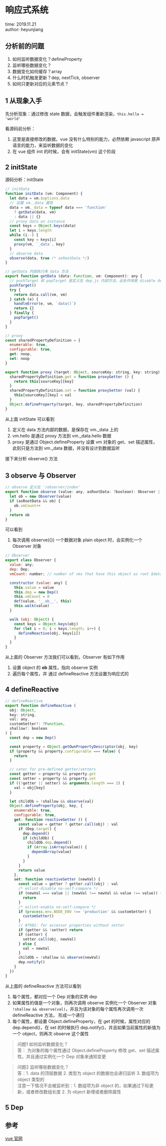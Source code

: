 # 响应式系统

time: 2019.11.21  
author: heyunjiang

## 分析前的问题

1. 如何监听数据变化？defineProperty
2. 监听哪些数据变化？
3. 数据变化如何缓存？array
4. 什么时机触发更新？dep, nextTick, observer
5. 如何只更新对应的元素节点？

## 1 从现象入手

先分析现象：通过修改 state 数据，会触发组件重新渲染，`this.hello = 'world'`

看源码前分析：  
1. 这里是直接修改的数据，vue 没有什么特别的能力，必然依赖 javascript 原声语言的能力，来监听数据的变化
2. 在 vue 组件 init 的时候，会有 initState(vm) 这个阶段

## 2 initState

源码分析：initState

```javascript
// initData
function initData (vm: Component) {
  let data = vm.$options.data
  // 设置 vm._data 属性
  data = vm._data = typeof data === 'function'
    ? getData(data, vm)
    : data || {}
  // proxy data on instance
  const keys = Object.keys(data)
  let i = keys.length
  while (i--) {
    const key = keys[i]
    proxy(vm, `_data`, key)
  }
  // observe data
  observe(data, true /* asRootData */)
}

// getData 内部执行来 data 方法
export function getData (data: Function, vm: Component): any {
  // pushTarget 和 popTarget 是定义在 dep.js 内部方法，此处作用是 disable dep collection when invoking data getters
  pushTarget()
  try {
    return data.call(vm, vm)
  } catch (e) {
    handleError(e, vm, `data()`)
    return {}
  } finally {
    popTarget()
  }
}

// proxy
const sharedPropertyDefinition = {
  enumerable: true,
  configurable: true,
  get: noop,
  set: noop
}

export function proxy (target: Object, sourceKey: string, key: string) {
  sharedPropertyDefinition.get = function proxyGetter () {
    return this[sourceKey][key]
  }
  sharedPropertyDefinition.set = function proxySetter (val) {
    this[sourceKey][key] = val
  }
  Object.defineProperty(target, key, sharedPropertyDefinition)
}
```

从上面 initState 可以看到  
1. 定义在 data 方法内部的数据，是保存在 vm._data 上的
2. vm.hello 是通过 proxy 方法到 vm._data.hello 数据
3. proxy 是通过 Object.defineProperty 设置 vm 对象的 get、set 描述属性，此刻只是方法到 vm._data 数据，并没有设计到数据监听

接下来分析 observe() 方法

## 3 observe 与 Observer

```javascript
// observe 定义在 '/observer/index'
export function observe (value: any, asRootData: ?boolean): Observer | void {
  let ob = new Observer(value)
  if (asRootData && ob) {
    ob.vmCount++
  }
  return ob
}
```

可以看到  
1. 每次调用 observe({}) 一个数据对象 plain object 时，会实例化一个 Observer 对象

```javascript
// Observer
export class Observer {
  value: any;
  dep: Dep;
  vmCount: number; // number of vms that have this object as root $data

  constructor (value: any) {
    this.value = value
    this.dep = new Dep()
    this.vmCount = 0
    def(value, '__ob__', this)
    this.walk(value)
  }

  walk (obj: Object) {
    const keys = Object.keys(obj)
    for (let i = 0; i < keys.length; i++) {
      defineReactive(obj, keys[i])
    }
  }
}
```

从上面的 Observer 方法我们可以看到，Observer 有如下作用  
1. 设置 object 的 __ob__ 属性，指向 observe 实例
2. 遍历每个属性，并 通过 defineReactive 方法设置为响应式的

## 4 defineReactive

```javascript
// defineReactive
export function defineReactive (
  obj: Object,
  key: string,
  val: any,
  customSetter?: ?Function,
  shallow?: boolean
) {
  const dep = new Dep()

  const property = Object.getOwnPropertyDescriptor(obj, key)
  if (property && property.configurable === false) {
    return
  }

  // cater for pre-defined getter/setters
  const getter = property && property.get
  const setter = property && property.set
  if ((!getter || setter) && arguments.length === 2) {
    val = obj[key]
  }

  let childOb = !shallow && observe(val)
  Object.defineProperty(obj, key, {
    enumerable: true,
    configurable: true,
    get: function reactiveGetter () {
      const value = getter ? getter.call(obj) : val
      if (Dep.target) {
        dep.depend()
        if (childOb) {
          childOb.dep.depend()
          if (Array.isArray(value)) {
            dependArray(value)
          }
        }
      }
      return value
    },
    set: function reactiveSetter (newVal) {
      const value = getter ? getter.call(obj) : val
      /* eslint-disable no-self-compare */
      if (newVal === value || (newVal !== newVal && value !== value)) {
        return
      }
      /* eslint-enable no-self-compare */
      if (process.env.NODE_ENV !== 'production' && customSetter) {
        customSetter()
      }
      // #7981: for accessor properties without setter
      if (getter && !setter) return
      if (setter) {
        setter.call(obj, newVal)
      } else {
        val = newVal
      }
      childOb = !shallow && observe(newVal)
      dep.notify()
    }
  })
}
```

从上面的 defineReactive 方法可以看到  
1. 每个属性，都对应一个 Dep 对象的实例 dep
2. 如果属性的值是一个对象，则再次调用 observe 实例化一个 Observer 对象 `!shallow && observe(val)`，并且为该对象的每个属性再次调用一次 defineReactive 方法， 形成一个递归
3. 每个属性，都设置 Object.defineProperty，在 get 的时候，属性对应的 dep.depend()，在 set 的时候执行 dep.notify()，并且如果当前属性的新值为一个 object，则再次 observe 这个属性

> 问题1 如何监听数据变化？  
> 答： 为对象的每个属性通过 Object.defineProperty 修改 get、set 描述属性，并且通过实例化一个 Dep 对象来通知变更

> 问题2 监听哪些数据变化？  
> 答：1. data 的顶层数据 2. 类型为 object 的数据也会递归监听 3. 数组项为 object 类型的  
> 注意一下情况不会被监听到：1. 数组项为非 object 的，如果通过下标更新，或者修改数组长度 2. 为 object 新增或者删除属性

## 5 Dep

## 参考

[vue 官网](https://cn.vuejs.org/v2/guide/reactivity.html)
